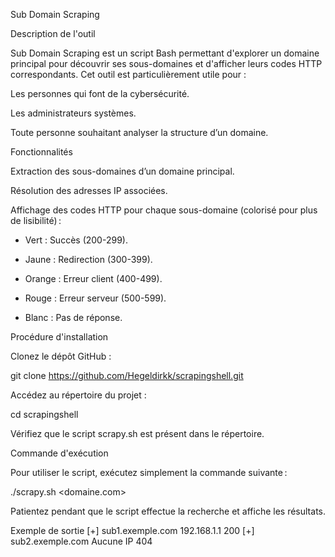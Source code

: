 Sub Domain Scraping


Description de l'outil


Sub Domain Scraping est un script Bash permettant d'explorer un domaine principal pour découvrir ses sous-domaines et d'afficher leurs codes HTTP correspondants. Cet outil est particulièrement utile pour :

Les personnes qui font  de la cybersécurité.

Les administrateurs systèmes.

Toute personne souhaitant analyser la structure d’un domaine.



Fonctionnalités


Extraction des sous-domaines d’un domaine principal.

Résolution des adresses IP associées.

Affichage des codes HTTP pour chaque sous-domaine (colorisé pour plus de lisibilité) :

* Vert : Succès (200-299).

* Jaune : Redirection (300-399).

* Orange : Erreur client (400-499).

* Rouge : Erreur serveur (500-599).

* Blanc : Pas de réponse.



Procédure d'installation


Clonez le dépôt GitHub :

git clone https://github.com/Hegeldirkk/scrapingshell.git

Accédez au répertoire du projet :

cd scrapingshell

Vérifiez que le script scrapy.sh est présent dans le répertoire.


Commande d'exécution

Pour utiliser le script, exécutez simplement la commande suivante :


./scrapy.sh <domaine.com>


Patientez pendant que le script effectue la recherche et affiche les résultats.

Exemple de sortie
[+] sub1.exemple.com 192.168.1.1 200
[+] sub2.exemple.com Aucune IP 404


